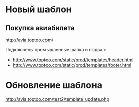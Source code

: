 # Новый шаблон #

## Покупка авиабилета ##
http://avia.toptoo.com/

Подключены промышленные шапка и подвал:
  * http://www.toptoo.com/static/prod/templates/header.html
  * http://www.toptoo.com/static/prod/templates/footer.html

# Обновление шаблона #

http://avia.toptoo.com/test2/template_update.php